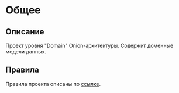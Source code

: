 # Общее

## Описание

Проект уровня "Domain" Onion-архитектуры.
Содержит доменные модели данных.

## Правила

Правила проекта описаны по [ссылке](https://wiki.yandex.ru/homepage/development-rules/net-core/domain-project-level/).
